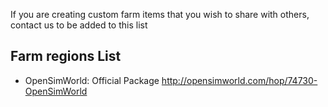 If you are creating custom farm items that you wish to share with others, contact us to be added to this list

## Farm regions List
- OpenSimWorld: Official Package <http://opensimworld.com/hop/74730-OpenSimWorld>
